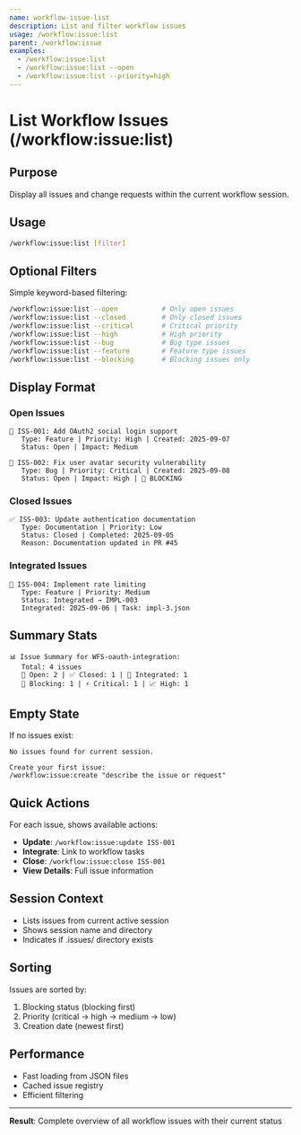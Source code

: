 ```yaml
---
name: workflow-issue-list
description: List and filter workflow issues
usage: /workflow:issue:list
parent: /workflow:issue
examples:
  - /workflow:issue:list
  - /workflow:issue:list --open
  - /workflow:issue:list --priority=high
---
```


# List Workflow Issues (/workflow:issue:list)

## Purpose
Display all issues and change requests within the current workflow session.

## Usage
```bash
/workflow:issue:list [filter]
```

## Optional Filters
Simple keyword-based filtering:
```bash
/workflow:issue:list --open           # Only open issues
/workflow:issue:list --closed         # Only closed issues
/workflow:issue:list --critical       # Critical priority
/workflow:issue:list --high           # High priority
/workflow:issue:list --bug            # Bug type issues
/workflow:issue:list --feature        # Feature type issues
/workflow:issue:list --blocking       # Blocking issues only
```

## Display Format

### Open Issues
```
🔴 ISS-001: Add OAuth2 social login support
   Type: Feature | Priority: High | Created: 2025-09-07
   Status: Open | Impact: Medium
   
🔴 ISS-002: Fix user avatar security vulnerability  
   Type: Bug | Priority: Critical | Created: 2025-09-08
   Status: Open | Impact: High | 🚫 BLOCKING
```

### Closed Issues
```
✅ ISS-003: Update authentication documentation
   Type: Documentation | Priority: Low
   Status: Closed | Completed: 2025-09-05
   Reason: Documentation updated in PR #45
```

### Integrated Issues
```
🔗 ISS-004: Implement rate limiting
   Type: Feature | Priority: Medium
   Status: Integrated → IMPL-003
   Integrated: 2025-09-06 | Task: impl-3.json
```

## Summary Stats
```
📊 Issue Summary for WFS-oauth-integration:
   Total: 4 issues
   🔴 Open: 2 | ✅ Closed: 1 | 🔗 Integrated: 1
   🚫 Blocking: 1 | ⚡ Critical: 1 | 📈 High: 1
```

## Empty State
If no issues exist:
```
No issues found for current session.

Create your first issue:
/workflow:issue:create "describe the issue or request"
```

## Quick Actions
For each issue, shows available actions:
- **Update**: `/workflow:issue:update ISS-001`
- **Integrate**: Link to workflow tasks  
- **Close**: `/workflow:issue:close ISS-001`
- **View Details**: Full issue information

## Session Context
- Lists issues from current active session
- Shows session name and directory
- Indicates if .issues/ directory exists

## Sorting
Issues are sorted by:
1. Blocking status (blocking first)
2. Priority (critical → high → medium → low)
3. Creation date (newest first)

## Performance
- Fast loading from JSON files
- Cached issue registry
- Efficient filtering

---

**Result**: Complete overview of all workflow issues with their current status